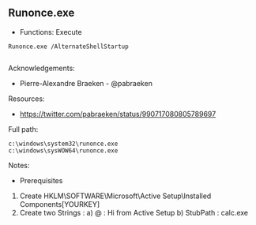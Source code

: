 ## Runonce.exe

* Functions: Execute

```
Runonce.exe /AlternateShellStartup   
 
```

Acknowledgements:
* Pierre-Alexandre Braeken - @pabraeken


Resources:
* https://twitter.com/pabraeken/status/990717080805789697

Full path:
```
c:\windows\system32\runonce.exe
c:\windows\sysWOW64\runonce.exe
```

Notes:
* Prerequisites

1) Create HKLM\SOFTWARE\Microsoft\Active Setup\Installed Components\[YOURKEY]
2) Create two Strings : 
a) @ : Hi from Active Setup
b) StubPath : calc.exe


 

